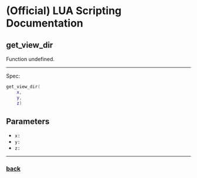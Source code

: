 
# (Official) LUA Scripting Documentation

## get_view_dir

Function undefined.

___

Spec:

```lua
get_view_dir(
	x,
	y,
	z)
```

## Parameters

- `x:` 
- `y:` 
- `z:` 

___

### [back](../other)
